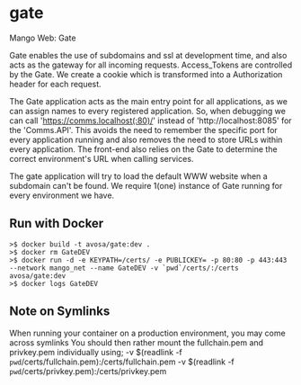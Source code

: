 # gate
Mango Web: Gate

Gate enables the use of subdomains and ssl at development time, and also acts as the gateway for all incoming requests.
Access_Tokens are controlled by the Gate. We create a cookie which is transformed into a Authorization header for each request.

The Gate application acts as the main entry point for all applications, as we can assign names to every registered application.
So, when debugging we can call 'https://comms.localhost(:80)/' instead of 'http://localhost:8085' for the 'Comms.API'.
This avoids the need to remember the specific port for every application running and also removes the need to store URLs within every application.
The front-end also relies on the Gate to determine the correct environment's URL when calling services.

The gate application will try to load the default WWW website when a subdomain can't be found.
We require 1(one) instance of Gate running for every environment we have.

## Run with Docker
```
>$ docker build -t avosa/gate:dev .
>$ docker rm GateDEV
>$ docker run -d -e KEYPATH=/certs/ -e PUBLICKEY= -p 80:80 -p 443:443 --network mango_net --name GateDEV -v `pwd`/certs/:/certs avosa/gate:dev
>$ docker logs GateDEV
```

## Note on Symlinks
When running your container on a production environment, you may come across symlinks
You should then rather mount the fullchain.pem and privkey.pem individually using;
-v $(readlink -f `pwd`/certs/fullchain.pem):/certs/fullchain.pem -v $(readlink -f `pwd`/certs/privkey.pem):/certs/privkey.pem